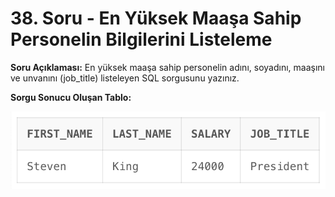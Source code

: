 # 38. Soru - En Yüksek Maaşa Sahip Personelin Bilgilerini Listeleme

**Soru Açıklaması:**
En yüksek maaşa sahip personelin adını, soyadını, maaşını ve unvanını (job_title) listeleyen SQL sorgusunu yazınız.

**Sorgu Sonucu Oluşan Tablo:**

![alt text](/Ekran-Çıktıları/Ekran-Resmi_38.png)
